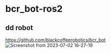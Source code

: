 # bcr_bot-ros2
dd robot
---
https://github.com/blackcoffeerobotics/bcr_bot
![Screenshot from 2023-07-02 16-27-19](https://github.com/RLmodel/bcr_bot-ros2/assets/32663016/2e61892e-c9a2-4f1f-ab55-210d0dd8162c)
